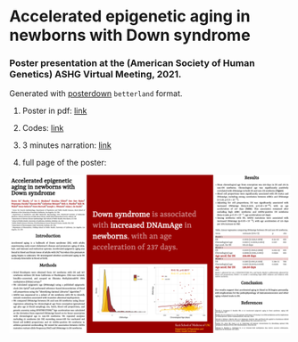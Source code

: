 # Accelerated epigenetic aging in newborns with Down syndrome

### Poster presentation at the (American Society of Human Genetics) ASHG Virtual Meeting, 2021.

Generated with [posterdown](https://github.com/brentthorne/posterdown) `betterland` format.

1. Poster in pdf: [link](https://github.com/XUKEREN/ashg_EpigeneticClock/blob/main/3689_KerenXu.pdf)

1. Codes: [link](https://github.com/XUKEREN/ashg_EpigeneticClock/blob/main/epigenetic_age.Rmd)

1. 3 minutes narration: [link](https://github.com/XUKEREN/ashg_EpigeneticClock/blob/main/3689_KerenXu.mp3)

1. full page of the poster:

![](poster.png)
